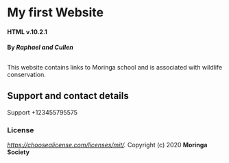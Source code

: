 # My first Website
#### HTML v.10.2.1
#### By *Raphael and Cullen*
##
This website contains links to Moringa school and is associated with wildlife conservation.
## Support and contact details
Support +123455795575
### License
*https://choosealicense.com/licenses/mit/.*
Copyright (c) 2020 **Moringa Society**
